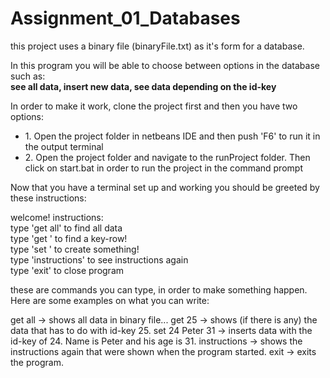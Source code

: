 # Assignment_01_Databases

<p>this project uses a binary file (binaryFile.txt) as it's form for a database.</p>

<p>In this program you will be able to choose between options in the database such as:<br/> <b>see all data, insert new data, see data depending on the id-key</b></p>


In order to make it work, clone the project first and then you have two options:
<ul>
  <li>1. Open the project folder in netbeans IDE and then push 'F6' to run it in the output terminal</li>
  <li>2. Open the project folder and navigate to the runProject folder. Then click on start.bat in order to run the project in the command prompt</li>
</ul>

<p>Now that you have a terminal set up and working you should be greeted by these instructions:</p>
<p>welcome! instructions:<br><emsp>type 'get all' to find all data<br><emsp>type 'get <key value>' to find a key-row!<br><emsp>type 'set <key value> <name value> <age value>' to create something!<br><emsp>type 'instructions' to see instructions again<br><emsp>type 'exit' to close program</p>
  
<p>these are commands you can type, in order to make something happen. Here are some examples on what you can write:</p>

get all -> shows all data in binary file...
get 25 -> shows (if there is any) the data that has to do with id-key 25.
set 24 Peter 31 -> inserts data with the id-key of 24. Name is Peter and his age is 31.
instructions -> shows the instructions again that were shown when the program started.
exit -> exits the program.
